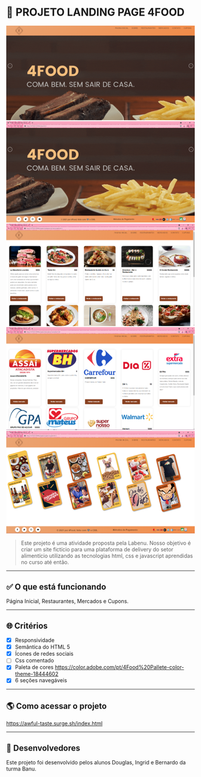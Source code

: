 # 🍔 PROJETO LANDING PAGE 4FOOD

![Printscreen do projeto](/img/readme.png)
![Printscreen do projeto](/img/readme-2.png)
![Printscreen do projeto](/img/readme-3.png)
![Printscreen do projeto](/img/readme-4.png)
![Printscreen do projeto](/img/readme-5.png)

> Este projeto é uma atividade proposta pela Labenu. Nosso objetivo é criar um site fictício para uma plataforma de delivery do setor alimentício utilizando as tecnologias html, css e javascript aprendidas no curso até então.

*********************************************

## ✅ O que está funcionando

Página Inicial, Restaurantes, Mercados e Cupons.

*********************************************

## 🌐 Critérios

- [x] Responsividade
- [x] Semântica do HTML 5
- [x] Ícones de redes sociais
- [ ] Css comentado
- [x] Paleta de cores <https://color.adobe.com/pt/4Food%20Pallete-color-theme-18444602>
- [x] 6 seções navegáveis

*********************************************

## 🌎 Como acessar o projeto

<https://awful-taste.surge.sh/index.html>

*********************************************

## 🤝 Desenvolvedores

Este projeto foi desenvolvido pelos alunos Douglas, Ingrid e Bernardo da turma Banu.
